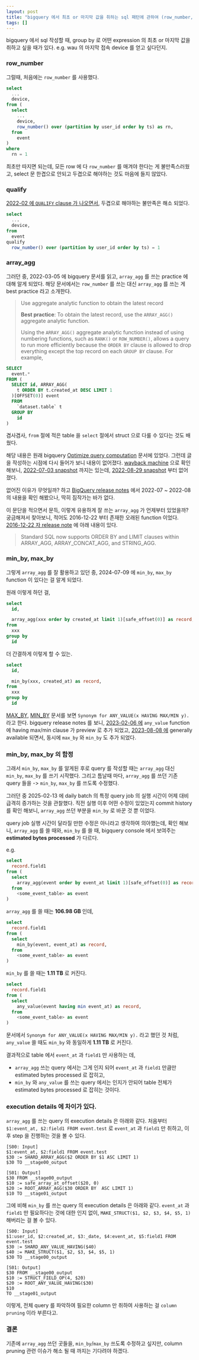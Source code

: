 ```yaml
---
layout: post
title: "bigquery 에서 최초 or 마지막 값을 취하는 sql 패턴에 관하여 (row_number, array_agg, min/max_by, column pruning)"
tags: []
---
```


bigquery 에서 sql 작성할 때, group by 로 어떤 expression 의 최초 or 마지막 값을 취하고 싶을 때가 있다. e.g. wau 의 마지막 접속 device 를 얻고 싶다던지.

### row_number

그럴때, 처음에는 `row_number` 를 사용했다.

```sql
select
  ...
  device,
from (
  select
    ...
    device,
    row_number() over (partition by user_id order by ts) as rn,
  from
    event
)
where
  rn = 1
```

최초만 따지면 되는데, 모든 row 에 다 `row_number` 를 매겨야 한다는 게 불만족스러웠고, select 문 한겹으로 안되고 두겹으로 해야하는 것도 마음에 들지 않았다.

### qualify

[2022-02 에 `QUALIFY` clause 가 나오면서](https://cloud.google.com/bigquery/docs/release-notes#February_14_2022), 두겹으로 해야하는 불만족은 해소 되었다.

```sql
select
  ...
  device,
from
  event
qualify
  row_number() over (partition by user_id order by ts) = 1
```

### array_agg

그러던 중, 2022-03-05 에 bigquery 문서를 읽고, `array_agg` 를 쓰는 practice 에 대해 알게 되었다. 해당 문서에서는 `row_number` 를 쓰는 대신 `array_agg` 를 쓰는 게 best practice 라고 소개한다.

> Use aggregate analytic function to obtain the latest record
> 
> **Best practice**: To obtain the latest record, use the `ARRAY_AGG()` aggregate analytic function.
> 
> Using the `ARRAY_AGG()` aggregate analytic function instead of using numbering functions, such as `RANK()` or `ROW_NUMBER()`, allows a query to run more efficiently because the `ORDER BY` clause is allowed to drop everything except the top record on each `GROUP BY` clause. For example,
```sql
SELECT
  event.*
FROM (
  SELECT id, ARRAY_AGG(
    t ORDER BY t.created_at DESC LIMIT 1
  )[OFFSET(0)] event
  FROM
    `dataset.table` t
  GROUP BY
    id
)
```

겸사겸사, `from` 절에 적은 table 을 `select` 절에서 struct 으로 다룰 수 있다는 것도 배웠다.

해당 내용은 원래 bigquery [Optimize query computation](https://cloud.google.com/bigquery/docs/best-practices-performance-compute) 문서에 있었다. 그런데 글을 작성하는 시점에 다시 들어가 보니 내용이 없어졌다. [wayback machine](https://web.archive.org/web/20220501000000*/https://cloud.google.com/bigquery/docs/best-practices-performance-compute) 으로 확인 해보니, [2022-07-03 snapshot](https://web.archive.org/web/20220703045100/https://cloud.google.com/bigquery/docs/best-practices-performance-compute#use_aggregate_analytic_function_to_obtain_the_latest_record) 까지는 있는데, [2022-08-29 snapshot](https://web.archive.org/web/20220829114913/https://cloud.google.com/bigquery/docs/best-practices-performance-compute) 부터 없어졌다.   

없어진 이유가 무엇일까? 하고 [BigQuery release notes](https://cloud.google.com/bigquery/docs/release-notes) 에서 2022-07 ~ 2022-08 의 내용을 확인 해봤으나, 딱히 짐작가는 바가 없다.

이 문단을 적으면서 문득, 이렇게 유용하게 잘 쓰는 `array_agg` 가 언제부터 있었을까? 궁금해져서 찾아보니, 적어도 2016-12-22 부터 존재한 오래된 function 이었다. [2016-12-22 자 release note](https://cloud.google.com/bigquery/docs/release-notes#December_22_2016) 에 아래 내용이 있다.

> Standard SQL now supports ORDER BY and LIMIT clauses within ARRAY_AGG, ARRAY_CONCAT_AGG, and STRING_AGG.

### min_by, max_by

그렇게 `array_agg` 를 잘 활용하고 있던 중, 2024-07-09 에 `min_by`, `max_by` function 이 있다는 걸 알게 되었다.

원래 이렇게 하던 걸,
```sql
select
  id,

  array_agg(xxx order by created_at limit 1)[safe_offset(0)] as record,
from
  xxx
group by
  id
```
더 간결하게 이렇게 할 수 있는.
```sql
select
  id,

  min_by(xxx, created_at) as record,
from
  xxx
group by
  id
```

[MAX_BY](https://cloud.google.com/bigquery/docs/reference/standard-sql/aggregate_functions#max_by), [MIN_BY](https://cloud.google.com/bigquery/docs/reference/standard-sql/aggregate_functions#min_by) 문서를 보면 `Synonym for ANY_VALUE(x HAVING MAX/MIN y).` 라고 한다. bigquery release notes 를 보니, [2023-02-06 에](https://cloud.google.com/bigquery/docs/release-notes#February_06_2023) `any_value` function 에 having max/min clause 가 preview 로 추가 되었고, [2023-08-08 에](https://cloud.google.com/bigquery/docs/release-notes#August_08_2023) generally available 되면서, 동시에 `max_by` 와 `min_by` 도 추가 되었다.   

### min_by, max_by 의 함정

그래서 `min_by`, `max_by` 를 알게된 후로 query 를 작성할 때는 `array_agg` 대신 `min_by`, `max_by` 를 쓰기 시작했다. 그리고 틈날때 마다, `array_agg` 를 쓰던 기존 query 들을 -> `min_by`, `max_by` 를 쓰도록 수정했다.

그러던 중 2025-02-13 에 daily batch 의 특정 query job 의 실행 시간이 어제 대비 급격히 증가하는 것을 관찰했다. 직전 실행 이후 어떤 수정이 있었는지 commit history 를 확인 해보니, `array_agg` 쓰던 부분을 `min_by` 로 바꾼 것 뿐 이었다.

query job 실행 시간이 달라질 만한 수정은 아니라고 생각하여 의아했는데, 확인 해보니, `array_agg` 를 쓸 때와, `min_by` 를 쓸 때, bigquery console 에서 보여주는 **estimated bytes processed** 가 다르다.

e.g.

```sql
select
  record.field1
from (
  select
    array_agg(event order by event_at limit 1)[safe_offset(0)] as record,
  from
    <some_event_table> as event
)
```

`array_agg` 를 쓸 때는 **106.98 GB** 인데,

```sql
select
  record.field1
from (
  select
    min_by(event, event_at) as record,
  from
    <some_event_table> as event
)
```

`min_by` 를 쓸 때는 **1.11 TB** 로 커진다.

```sql
select
  record.field1
from (
  select
    any_value(event having min event_at) as record,
  from
    <some_event_table> as event
)
```

문서에서 `Synonym for ANY_VALUE(x HAVING MAX/MIN y).` 라고 했던 것 처럼, `any_value` 쓸 때도 `min_by` 와 동일하게 **1.11 TB** 로 커진다. 

결과적으로 table 에서 `event_at` 과 `field1` 만 사용하는 데,
- `array_agg` 쓰는 query 에서는 그게 인지 되어 `event_at` 과 `field1` 만큼만 estimated bytes processed 로 잡히고, 
- `min_by` 와 `any_value` 를 쓰는 query 에서는 인지가 안되어 table 전체가 estimated bytes processed 로 잡히는 것이다.

### execution details 에 차이가 있다.

`array_agg` 를 쓰는 query 의 execution details 은 아래와 같다. 처음부터 `$1:event_at, $2:field1 FROM event.test` 로 `event_at` 과 `field1` 만 취하고, 이후 step 을 진행하는 것을 볼 수 있다.  
```
[S00: Input]
$1:event_at, $2:field1 FROM event.test
$30 := SHARD_ARRAY_AGG($2 ORDER BY $1 ASC LIMIT 1)
$30 TO __stage00_output

[S01: Output]
$30 FROM __stage00_output
$10 := safe_array_at_offset($20, 0)
$20 := ROOT_ARRAY_AGG($30 ORDER BY  ASC LIMIT 1)
$10 TO __stage01_output
```

그에 비해 `min_by` 를 쓰는 query 의 execution details 은 아래와 같다. `event_at` 과 `field1` 만 필요하다는 것에 대한 인지 없이, `MAKE_STRUCT($1, $2, $3, $4, $5, 1)` 해버리는 걸 볼 수 있다.
```
[S00: Input]
$1:user_id, $2:created_at, $3:_date, $4:event_at, $5:field1 FROM event.test
$30 := SHARD_ANY_VALUE_HAVING($40)
$40 := MAKE_STRUCT($1, $2, $3, $4, $5, 1)
$30 TO __stage00_output

[S01: Output]
$30 FROM __stage00_output
$10 := STRUCT_FIELD_OP(4, $20)
$20 := ROOT_ANY_VALUE_HAVING($30)
$10
TO __stage01_output
```

이렇게, 전체 query 를 파악하여 필요한 column 만 취하여 사용하는 걸 `column pruning` 이라 부른다고.

### 결론

기존에 `array_agg` 쓰던 곳들을, `min_by`/`max_by` 쓰도록 수정하고 싶지만, column pruning 관련 이슈가 해소 될 때 까지는 기다려야 하겠다.
